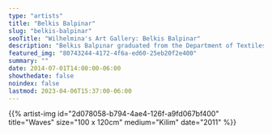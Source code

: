 ```yaml
---
type: "artists"
title: "Belkis Balpinar"
slug: "belkis-balpinar"
seoTitle: "Wilhelmina's Art Gallery: Belkis Balpinar"
description: "Belkıs Balpınar graduated from the Department of Textiles at the Istanbul Academy of Fine Arts in 1963, and went on to work as a carpet pattern designer at Sümerbank. Between 1968 and 1973, Balpınar was a curator at the Turkish and Islamic Arts Museum’s Department of Carpets and Rugs. From 1973 to 1983, Balpınar worked as the founding director of the Vakıflar Rug and Kilim Museum Istanbul (Vakıflar Halı ve Kilim Müzesi). Living and working in Bodrum since 2006, Balpınar is also a lecturer on the history and the design of carpets and kilims at Marmara University. Balpınar creates contemporary interpretations of traditional kilims’ patterns and weaving techniques. In her abstract designs that she creates by manipulating the perception of reality, Balpınar makes decisions that push the boundaries of two dimensions to reach out to a third dimension, and in turn employs these as the essence of an ambiguous space."
featured_img: "80743244-4172-4f6a-ed60-25eb20f2e400"
summary: ""
date: 2014-07-01T14:00:00-06:00
showthedate: false
noindex: false
lastmod: 2023-04-06T15:37:00-06:00
---
```

{{% artist-img id="2d078058-b794-4ae4-126f-a9fd067bf400" title="Waves" size="100 x 120cm" medium="Kilim" date="2011" %}}
